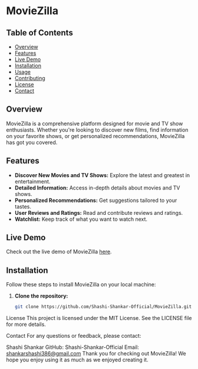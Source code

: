 # MovieZilla

## Table of Contents
- [Overview](#overview)
- [Features](#features)
- [Live Demo](#live-demo)
- [Installation](#installation)
- [Usage](#usage)
- [Contributing](#contributing)
- [License](#license)
- [Contact](#contact)

## Overview
MovieZilla is a comprehensive platform designed for movie and TV show enthusiasts. Whether you're looking to discover new films, find information on your favorite shows, or get personalized recommendations, MovieZilla has got you covered.

## Features
- **Discover New Movies and TV Shows:** Explore the latest and greatest in entertainment.
- **Detailed Information:** Access in-depth details about movies and TV shows.
- **Personalized Recommendations:** Get suggestions tailored to your tastes.
- **User Reviews and Ratings:** Read and contribute reviews and ratings.
- **Watchlist:** Keep track of what you want to watch next.

## Live Demo
Check out the live demo of MovieZilla [here](https://movie-zilla-rho.vercel.app).

## Installation
Follow these steps to install MovieZilla on your local machine:

1. **Clone the repository:**
   ```sh
   git clone https://github.com/Shashi-Shankar-Official/MovieZilla.git

License
This project is licensed under the MIT License. See the LICENSE file for more details.

Contact
For any questions or feedback, please contact:

Shashi Shankar
GitHub: Shashi-Shankar-Official
Email: shankarshashi386@gmail.com
Thank you for checking out MovieZilla! We hope you enjoy using it as much as we enjoyed creating it.
